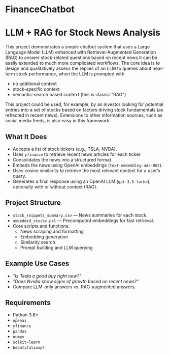# FinanceChatbot

# LLM + RAG for Stock News Analysis

This project demonstrates a simple chatbot system that uses a Large Language Model (LLM) enhanced with Retrieval-Augmented Generation (RAG) to answer stock-related questions based on recent news.It can be easily extended to much more complicated workflows.  The core idea is to design and qualitatively assess the replies of an LLM to queries about near-term stock performance, when the LLM is prompted with
- no additional context
- stock-specific context
- semantic-search based context (this is classic "RAG")

This project could be used, for example, by an investor looking for potential entries into a set of stocks based on factors driving stock fundamentals (as reflected in recent news). Extensions to other information sources, such as social media feeds, is also easy in this framework.

## What It Does

- Accepts a list of stock tickers (e.g., TSLA, NVDA).
- Uses `yfinance` to retrieve recent news articles for each ticker.
- Consolidates the news into a structured format.
- Embeds the news using OpenAI embeddings (`text-embedding-ada-002`).
- Uses cosine similarity to retrieve the most relevant context for a user’s query.
- Generates a final response using an OpenAI LLM (`gpt-3.5-turbo`), optionally with or without context (RAG).

## Project Structure

- `stock_snippets_summary.csv` — News summaries for each stock.
- `embedded_stocks.pkl` — Precomputed embeddings for fast retrieval.
- Core scripts and functions:
  - News scraping and formatting
  - Embedding generation
  - Similarity search
  - Prompt building and LLM querying

## Example Use Cases

- *"Is Tesla a good buy right now?"*
- *"Does Nvidia show signs of growth based on recent news?"*
- Compare LLM-only answers vs. RAG-augmented answers.

## Requirements

- Python 3.8+
- `openai`
- `yfinance`
- `pandas`
- `numpy`
- `scikit-learn`
- `beautifulsoup4`


